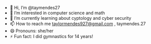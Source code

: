 - 👋 Hi, I’m @taymendes27
- 👀 I’m interested in computer science and math
- 🌱 I’m currently learning about cyptology and cyber security
- 📫 How to reach me taylormendes927@gmail.com , taymendes.27
- 😄 Pronouns: she/her
- ⚡ Fun fact: I did gymnastics for 14 years!

<!---
taymendes27/taymendes27 is a ✨ special ✨ repository because its `README.md` (this file) appears on your GitHub profile.
You can click the Preview link to take a look at your changes.
--->

